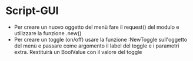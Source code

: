 # Script-GUI
- Per creare un nuovo oggetto del menù fare il request() del modulo e utilizzare la funzione .new()
- Per creare un toggle (on/off) usare la funzione :NewToggle sull'oggetto del menù e passare come argomento il label del toggle e i parametri extra. Restituirà un BoolValue con il valore del toggle
